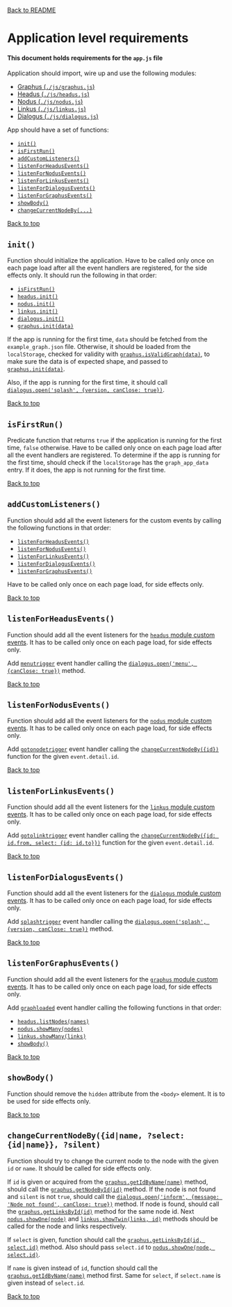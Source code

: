 [Back to README](..)

# Application level requirements

#### This document holds requirements for the `app.js` file

Application should import, wire up and use the following modules:

- [Graphus (`./js/graphus.js`)](graphus)
- [Headus (`./js/headus.js`)](headus)
- [Nodus (`./js/nodus.js`)](nodus)
- [Linkus (`./js/linkus.js`)](linkus)
- [Dialogus (`./js/dialogus.js`)](dialogus)

App should have a set of functions:

- [`init()`](#init)
- [`isFirstRun()`](#isfirstrun)
- [`addCustomListeners()`](#addcustomlisteners)
- [`listenForHeadusEvents()`](#listenforheadusevents)
- [`listenForNodusEvents()`](#listenfornodusevents)
- [`listenForLinkusEvents()`](#listenforlinkusevents)
- [`listenForDialogusEvents()`](#listenfordialogusevents)
- [`listenForGraphusEvents()`](#listenforgraphusevents)
- [`showBody()`](#showbody)
- [`changeCurrentNodeBy(...)`](#changecurrentnodebyidname-select-idname-silent)
   
[Back to top](#application-level-requirements)

## `init()`

Function should initialize the application. Have to be called only once on each page load after all the event handlers are registered, for the side effects only. It should run the following in that order:

- [`isFirstRun()`](#isfirstrun)
- [`headus.init()`](./headus#init)
- [`nodus.init()`](./nodus#init)
- [`linkus.init()`](./linkus#init)
- [`dialogus.init()`](./dialogus#init)
- [`graphus.init(data)`](./graphus#initdata)

If the app is running for the first time, `data` should be fetched from the `example_graph.json` file. Otherwise, it should be loaded from the `localStorage`, checked for validity with [`graphus.isValidGraph(data)`](./graphus#isvalidgraphdata), to make sure the data is of expected shape, and passed to [`graphus.init(data)`](./graphus#init).

Also, if the app is running for the first time, it should call [`dialogus.open('splash', {version, canClose: true})`](./dialogus#openname-data).
   
[Back to top](#application-level-requirements)

## `isFirstRun()`

Predicate function that returns `true` if the application is running for the first time, `false` otherwise. Have to be called only once on each page load after all the event handlers are registered. To determine if the app is running for the first time, should check if the `localStorage` has the `graph_app_data` entry. If it does, the app is not running for the first time.

[Back to top](#application-level-requirements)

## `addCustomListeners()`

Function should add all the event listeners for the custom events by calling the following functions in that order:

- [`listenForHeadusEvents()`](#listenforheadusevents)
- [`listenForNodusEvents()`](#listenfornodusevents)
- [`listenForLinkusEvents()`](#listenforlinkusevents)
- [`listenForDialogusEvents()`](#listenfordialogusevents)
- [`listenForGraphusEvents()`](#listenforgraphusevents)

Have to be called only once on each page load, for side effects only.

[Back to top](#application-level-requirements)

## `listenForHeadusEvents()`

Function should add all the event listeners for the [`headus` module custom events](headus#custom-events). It has to be called only once on each page load, for side effects only.

Add [`menutrigger`](./headus#menutrigger) event handler calling the [`dialogus.open('menu', {canClose: true})`](./dialogus#openname-data) method. 

[Back to top](#application-level-requirements)

## `listenForNodusEvents()`

Function should add all the event listeners for the [`nodus` module custom events](nodus#custom-events). It has to be called only once on each page load, for side effects only.

Add [`gotonodetrigger`](./nodus#gotonodetrigger) event handler calling the [`changeCurrentNodeBy({id})`](#changecurrentnodebyidname-select-idname-silent) function for the given `event.detail.id`.

[Back to top](#application-level-requirements)

## `listenForLinkusEvents()`

Function should add all the event listeners for the [`linkus` module custom events](linkus#custom-events). It has to be called only once on each page load, for side effects only.

Add [`gotolinktrigger`](./linkus#gotolinktrigger) event handler calling the [`changeCurrentNodeBy({id: id.from, select: {id: id.to}})`](#changecurrentnodebyidname-select-idname-silent) function for the given `event.detail.id`.

[Back to top](#application-level-requirements)

## `listenForDialogusEvents()`

Function should add all the event listeners for the [`dialogus` module custom events](dialogus#custom-events). It has to be called only once on each page load, for side effects only.

Add [`splashtrigger`](./dialogus#splashtigger) event handler calling the [`dialogus.open('splash', {version, canClose: true})`](./dialogus#openname-data) method.

[Back to top](#application-level-requirements)

## `listenForGraphusEvents()`

Function should add all the event listeners for the [`graphus` module custom events](graphus#custom-events). It has to be called only once on each page load, for side effects only.

Add [`graphloaded`](./graphus#graphloaded) event handler calling the following functions in that order:

- [`headus.listNodes(names)`](./headus#listnodesnames)
- [`nodus.showMany(nodes)`](./nodus#showmanynodes)
- [`linkus.showMany(links)`](./linkus#showmanylinks)
- [`showBody()`](#showbody)

[Back to top](#application-level-requirements)

## `showBody()`

Function should remove the `hidden` attribute from the `<body>` element. It is to be used for side effects only.

[Back to top](#application-level-requirements)

## `changeCurrentNodeBy({id|name, ?select: {id|name}}, ?silent)`

Function should try to change the current node to the node with the given `id` or `name`. It should be called for side effects only.

If `id` is given or acquired from the [`graphus.getIdByName(name)`](./graphus#getidbynamename) method, should call the [`graphus.getNodeById(id)`](./graphus#getnodebyidid) method. If the node is not found and `silent` is not `true`, should call the [`dialogus.open('inform', {message: 'Node not found', canClose: true})`](./dialogus#openname-data) method. If node is found, should call the [`graphus.getLinksById(id)`](./graphus#getlinksbyidid1-id2) method for the same node id. Next [`nodus.showOne(node)`](./nodus#showonenode-selectedid) and [`linkus.showTwin(links, id)`](./linkus#showtwinlinks-id) methods should be called for the node and links respectively.

If `select` is given, function should call the [`graphus.getLinksById(id, select.id)`](./graphus#getlinksbyidid1-id2) method. Also should pass `select.id` to [`nodus.showOne(node, select.id)`](./nodus#showonenode-selectedid). 

If `name` is given instead of `id`, function should call the [`graphus.getIdByName(name)`](./graphus#getidbynamename) method first. Same for `select`, if `select.name` is given instead of `select.id`.

[Back to top](#application-level-requirements)
